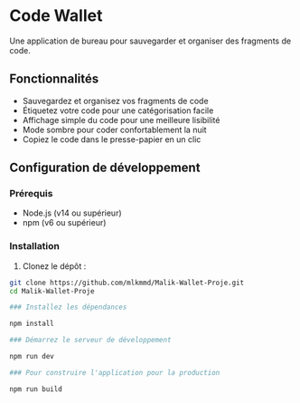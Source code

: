 # Code Wallet

Une application de bureau pour sauvegarder et organiser des fragments de code.

## Fonctionnalités

- Sauvegardez et organisez vos fragments de code
- Étiquetez votre code pour une catégorisation facile
- Affichage simple du code pour une meilleure lisibilité
- Mode sombre pour coder confortablement la nuit
- Copiez le code dans le presse-papier en un clic

## Configuration de développement

### Prérequis

- Node.js (v14 ou supérieur)
- npm (v6 ou supérieur)

### Installation

1. Clonez le dépôt :
```bash
git clone https://github.com/mlkmmd/Malik-Wallet-Proje.git
cd Malik-Wallet-Proje

### Installez les dépendances

npm install

### Démarrez le serveur de développement

npm run dev

### Pour construire l'application pour la production

npm run build
